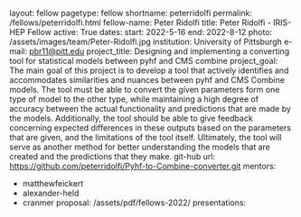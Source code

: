 layout: fellow
pagetype: fellow
shortname: peterridolfi
permalink: /fellows/peterridolfi.html
fellow-name: Peter Ridolfi
title: Peter Ridolfi - IRIS-HEP Fellow
active: True
dates:
  start: 2022-5-16
  end: 2022-8-12
photo: /assets/images/team/Peter-Ridolfi.jpg
institution: University of Pittsburgh
e-mail: pbr11@pitt.edu
project_title: Designing and implementing a converting tool for statistical models between pyhf and CMS combine
project_goal:
    The main goal of this project is to develop a tool that actively identifies and accommodates similarities and nuances between pyhf and CMS Combine models. The tool must be able to convert the given parameters form one type of model to the other type, while maintaining a high degree of accuracy between the actual functionality and predictions that are made by the models. Additionally, the tool should be able to give feedback concerning expected differences in these outputs based on the parameters that are given, and the limitations of the tool itself. Ultimately, the tool will serve as another method for better understanding the models that are created and the predictions that they make.
git-hub url: https://github.com/peterridolfi/Pyhf-to-Combine-converter.git
mentors:
  - matthewfeickert
  - alexander-held
  - cranmer
proposal: /assets/pdf/fellows-2022/<find-your-file>
presentations: